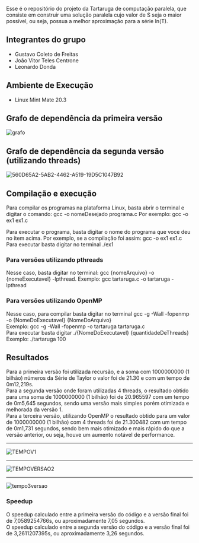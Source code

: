 
Esse é o repositório do projeto da Tartaruga de computação paralela, que consiste em 
construir uma solução paralela cujo valor de S seja o maior possível, ou seja,
possua a melhor aproximação para a série ln(T).

## Integrantes do grupo

- Gustavo Coleto de Freitas
- João Vitor Teles Centrone
- Leonardo Donda

## Ambiente de Execução
- Linux Mint Mate 20.3

## Grafo de dependência da primeira versão


![grafo](https://user-images.githubusercontent.com/62111019/167527932-3af0195c-c2eb-42e8-8023-0ac1aff2db9d.PNG)

## Grafo de dependência da segunda versão (utilizando threads)

![560D65A2-5AB2-4462-A519-19D5C1047B92](https://user-images.githubusercontent.com/71039126/167527163-62e8630e-7d17-4d94-bd6a-b5f92c5b876f.png)

## Compilação e execução

Para compilar os programas na plataforma Linux, basta abrir o terminal e digitar o comando: gcc -o nomeDesejado programa.c Por exemplo: gcc -o ex1 ex1.c

Para executar o programa, basta digitar o nome do programa que voce deu no item acima. Por exemplo, se a compilação foi assim: gcc -o ex1 ex1.c Para executar basta digitar no terminal ./ex1

### Para versões utilizando pthreads
Nesse caso, basta digitar no terminal: gcc {nomeArquivo} -o {nomeExecutavel} -lpthread.
Exemplo: gcc tartaruga.c -o tartaruga -lpthread

### Para versões utilizando OpenMP
Nesse caso, para compilar basta digitar no terminal gcc -g -Wall -fopenmp -o {NomeDoExecutavel} {NomeDoArquivo}<br/>
Exemplo: gcc -g -Wall -fopenmp -o tartaruga tartaruga.c<br/>
Para executar basta digitar ./{NomeDoExecutavel} {quantidadeDeThreads}<br/>
Exemplo: ./tartaruga 100

## Resultados

Para a primeira versão foi utilizada recursão, e a soma com 1000000000 (1 bilhão) números da Série de Taylor o valor foi de 21.30 e com um tempo de 0m12,219s.<br/>
Para a segunda versão onde foram utilizadas 4 threads, o resultado obtido para uma soma de 1000000000 (1 bilhão) foi de 20.965597 com um tempo de 0m5,645 segundos, sendo uma versão mais simples porém otimizada e melhorada da versão 1.</br>
Para a terceira versão, utilizando OpenMP o resultado obtido para um valor de 1000000000 (1 bilhão) com 4 threads foi de 21.300482 com um tempo de 0m1,731 segundos, sendo bem mais otimizado e mais rápido do que a versão anterior, ou seja, houve um aumento notável de performance.<br/>

---

![TEMPOV1](https://user-images.githubusercontent.com/62111019/171464492-4513e411-8bdf-4fd6-8636-25d46dd9f388.PNG)

---

![TEMPOVERSAO2](https://user-images.githubusercontent.com/62111019/171066359-a4561f83-b98f-4ec3-9272-2d3ce052d444.png)

---

![tempo3versao](https://user-images.githubusercontent.com/62111019/171066742-4237e9e6-6970-4747-a10b-a292323c41d5.PNG)


### Speedup
O speedup calculado entre a primeira versão do código e a versão final foi de 7,0589254766s, ou aproximadamente 7,05 segundos.<br>
O speedup calculado entre a segunda versão do código e a versão final foi de 3,2611207395s, ou aproximadamente 3,26 segundos.
